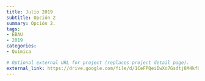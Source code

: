 ```yaml
---
title: Julio 2019
subtitle: Opción 2
summary: Opción 2.
tags:
- EBAU
- 2019
categories:
- Química

# Optional external URL for project (replaces project detail page).
external_link: https://drive.google.com/file/d/1CeFPQeiIwXo7Gsdtj8M4kfQQsjh9CnGz/view
---
```

